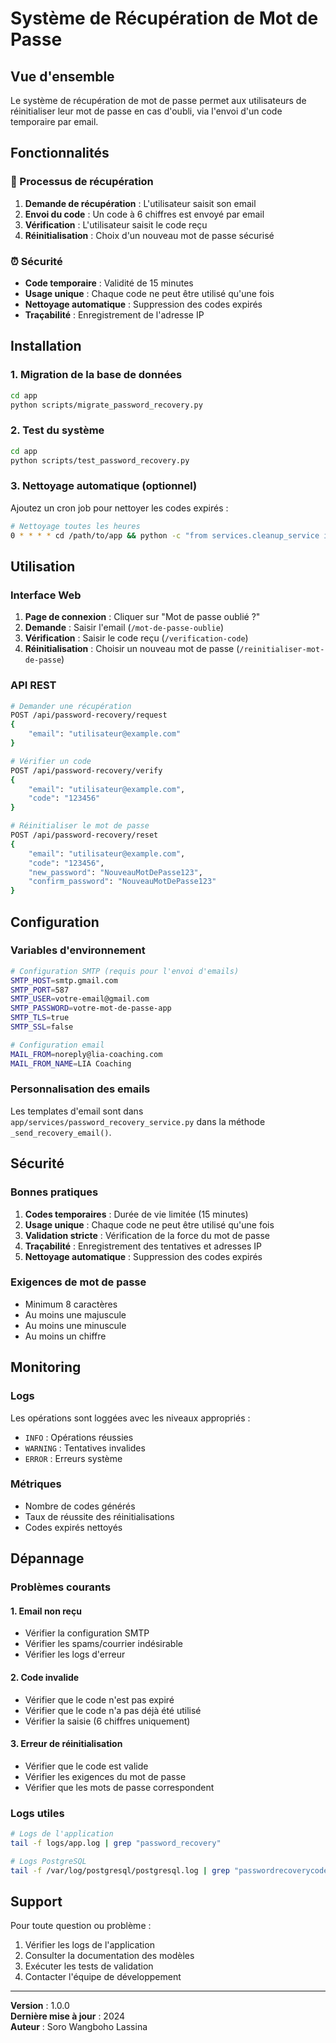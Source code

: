 # Système de Récupération de Mot de Passe

## Vue d'ensemble

Le système de récupération de mot de passe permet aux utilisateurs de réinitialiser leur mot de passe en cas d'oubli, via l'envoi d'un code temporaire par email.

## Fonctionnalités

### 🔐 Processus de récupération
1. **Demande de récupération** : L'utilisateur saisit son email
2. **Envoi du code** : Un code à 6 chiffres est envoyé par email
3. **Vérification** : L'utilisateur saisit le code reçu
4. **Réinitialisation** : Choix d'un nouveau mot de passe sécurisé

### ⏰ Sécurité
- **Code temporaire** : Validité de 15 minutes
- **Usage unique** : Chaque code ne peut être utilisé qu'une fois
- **Nettoyage automatique** : Suppression des codes expirés
- **Traçabilité** : Enregistrement de l'adresse IP

## Installation

### 1. Migration de la base de données
```bash
cd app
python scripts/migrate_password_recovery.py
```

### 2. Test du système
```bash
cd app
python scripts/test_password_recovery.py
```

### 3. Nettoyage automatique (optionnel)
Ajoutez un cron job pour nettoyer les codes expirés :
```bash
# Nettoyage toutes les heures
0 * * * * cd /path/to/app && python -c "from services.cleanup_service import run_cleanup; run_cleanup()"
```

## Utilisation

### Interface Web
1. **Page de connexion** : Cliquer sur "Mot de passe oublié ?"
2. **Demande** : Saisir l'email (`/mot-de-passe-oublie`)
3. **Vérification** : Saisir le code reçu (`/verification-code`)
4. **Réinitialisation** : Choisir un nouveau mot de passe (`/reinitialiser-mot-de-passe`)

### API REST
```bash
# Demander une récupération
POST /api/password-recovery/request
{
    "email": "utilisateur@example.com"
}

# Vérifier un code
POST /api/password-recovery/verify
{
    "email": "utilisateur@example.com",
    "code": "123456"
}

# Réinitialiser le mot de passe
POST /api/password-recovery/reset
{
    "email": "utilisateur@example.com",
    "code": "123456",
    "new_password": "NouveauMotDePasse123",
    "confirm_password": "NouveauMotDePasse123"
}
```

## Configuration

### Variables d'environnement
```bash
# Configuration SMTP (requis pour l'envoi d'emails)
SMTP_HOST=smtp.gmail.com
SMTP_PORT=587
SMTP_USER=votre-email@gmail.com
SMTP_PASSWORD=votre-mot-de-passe-app
SMTP_TLS=true
SMTP_SSL=false

# Configuration email
MAIL_FROM=noreply@lia-coaching.com
MAIL_FROM_NAME=LIA Coaching
```

### Personnalisation des emails
Les templates d'email sont dans `app/services/password_recovery_service.py` dans la méthode `_send_recovery_email()`.

## Sécurité

### Bonnes pratiques
1. **Codes temporaires** : Durée de vie limitée (15 minutes)
2. **Usage unique** : Chaque code ne peut être utilisé qu'une fois
3. **Validation stricte** : Vérification de la force du mot de passe
4. **Traçabilité** : Enregistrement des tentatives et adresses IP
5. **Nettoyage automatique** : Suppression des codes expirés

### Exigences de mot de passe
- Minimum 8 caractères
- Au moins une majuscule
- Au moins une minuscule
- Au moins un chiffre

## Monitoring

### Logs
Les opérations sont loggées avec les niveaux appropriés :
- `INFO` : Opérations réussies
- `WARNING` : Tentatives invalides
- `ERROR` : Erreurs système

### Métriques
- Nombre de codes générés
- Taux de réussite des réinitialisations
- Codes expirés nettoyés

## Dépannage

### Problèmes courants

#### 1. Email non reçu
- Vérifier la configuration SMTP
- Vérifier les spams/courrier indésirable
- Vérifier les logs d'erreur

#### 2. Code invalide
- Vérifier que le code n'est pas expiré
- Vérifier que le code n'a pas déjà été utilisé
- Vérifier la saisie (6 chiffres uniquement)

#### 3. Erreur de réinitialisation
- Vérifier que le code est valide
- Vérifier les exigences du mot de passe
- Vérifier que les mots de passe correspondent

### Logs utiles
```bash
# Logs de l'application
tail -f logs/app.log | grep "password_recovery"

# Logs PostgreSQL
tail -f /var/log/postgresql/postgresql.log | grep "passwordrecoverycode"
```

## Support

Pour toute question ou problème :
1. Vérifier les logs de l'application
2. Consulter la documentation des modèles
3. Exécuter les tests de validation
4. Contacter l'équipe de développement

---

**Version** : 1.0.0  
**Dernière mise à jour** : 2024  
**Auteur** : Soro Wangboho Lassina
